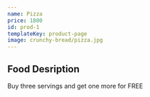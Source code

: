 ```yaml
---
name: Pizza
price: 1800
id: prod-1
templateKey: product-page
image: crunchy-bread/pizza.jpg
---
```


## Food Desription

Buy three servings and get one more for FREE
